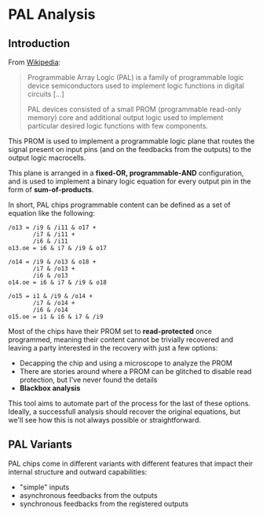 # PAL Analysis

## Introduction

From [Wikipedia](https://en.wikipedia.org/wiki/Programmable_Array_Logic):

> Programmable Array Logic (PAL) is a family of programmable logic device semiconductors used to implement logic functions in digital circuits [...]
>
> PAL devices consisted of a small PROM (programmable read-only memory) core and additional output logic used to implement particular desired logic functions with few components.

This PROM is used to implement a programmable logic plane that routes the signal present on input pins (and on the feedbacks from the outputs) to the output logic macrocells.

This plane is arranged in a **fixed-OR, programmable-AND** configuration,  and is used to implement a binary logic equation for every output pin in the form of **sum-of-products**.

In short, PAL chips programmable content can be defined as a set of equation like the following:

```text
/o13 = /i9 & /i11 & o17 +
       /i7 & /i11 +
       /i6 & /i11
o13.oe = i6 & i7 & /i9 & o17

/o14 = /i9 & /o13 & o18 +
       /i7 & /o13 +
       /i6 & /o13
o14.oe = i6 & i7 & /i9 & o18

/o15 = i1 & /i9 & /o14 +
       /i7 & /o14 +
       /i6 & /o14
o15.oe = i1 & i6 & i7 & /i9
```

Most of the chips have their PROM set to **read-protected** once programmed, meaning their content cannot be trivially recovered and leaving a party interested in the recovery with just a few options:

- Decapping the chip and using a microscope to analyze the PROM
- There are stories around where a PROM can be glitched to disable read protection, but I've never found the details
- **Blackbox analysis**

This tool aims to automate part of the process for the last of these options.
Ideally, a successfull analysis should recover the original equations, but we'll see how this is not always possible or straightforward.

## PAL Variants

PAL chips come in different variants with different features that impact their internal structure and outward capabilities:

- "simple" inputs
- asynchronous feedbacks from the outputs
- synchronous feedbacks from the registered outputs
